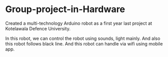 # Group-project-in-Hardware
Created a multi-technology Arduino robot as a first year last project at Kotelawala Defence University. 

In this robot, we can control the robot using sounds, light mainly. And also this robot follows black line. And this robot can handle via wifi using mobile app.
